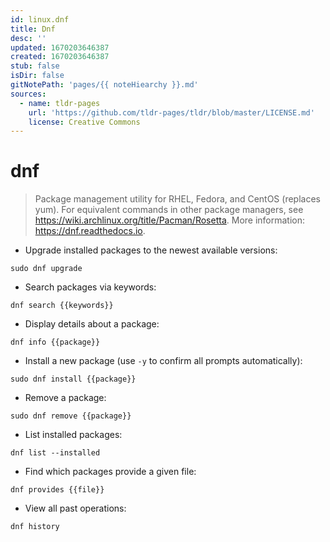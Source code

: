 ```yaml
---
id: linux.dnf
title: Dnf
desc: ''
updated: 1670203646387
created: 1670203646387
stub: false
isDir: false
gitNotePath: 'pages/{{ noteHiearchy }}.md'
sources:
  - name: tldr-pages
    url: 'https://github.com/tldr-pages/tldr/blob/master/LICENSE.md'
    license: Creative Commons
---
```

# dnf

> Package management utility for RHEL, Fedora, and CentOS (replaces yum).
> For equivalent commands in other package managers, see <https://wiki.archlinux.org/title/Pacman/Rosetta>.
> More information: <https://dnf.readthedocs.io>.

- Upgrade installed packages to the newest available versions:

`sudo dnf upgrade`

- Search packages via keywords:

`dnf search {{keywords}}`

- Display details about a package:

`dnf info {{package}}`

- Install a new package (use `-y` to confirm all prompts automatically):

`sudo dnf install {{package}}`

- Remove a package:

`sudo dnf remove {{package}}`

- List installed packages:

`dnf list --installed`

- Find which packages provide a given file:

`dnf provides {{file}}`

- View all past operations:

`dnf history`

